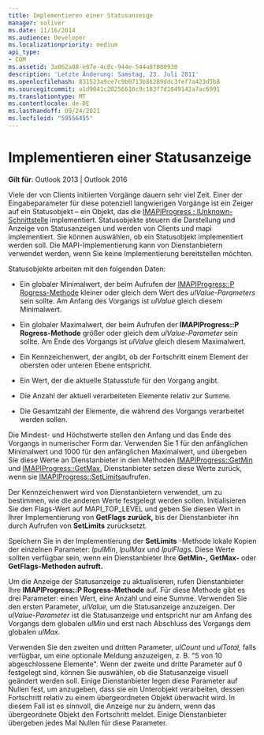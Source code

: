 ```yaml
---
title: Implementieren einer Statusanzeige
manager: soliver
ms.date: 11/16/2014
ms.audience: Developer
ms.localizationpriority: medium
api_type:
- COM
ms.assetid: 3a062a88-e87e-4c0c-944e-544a8f080930
description: 'Letzte Änderung: Samstag, 23. Juli 2011'
ms.openlocfilehash: 831523a9ce7c9b0713b86289ddc3fef7a423d5b8
ms.sourcegitcommit: a1d9041c20256616c9c183f7d1049142a7ac6991
ms.translationtype: MT
ms.contentlocale: de-DE
ms.lasthandoff: 09/24/2021
ms.locfileid: "59556455"
---
```

# <a name="implementing-a-progress-indicator"></a>Implementieren einer Statusanzeige

  
  
**Gilt für**: Outlook 2013 | Outlook 2016 
  
Viele der von Clients initiierten Vorgänge dauern sehr viel Zeit. Einer der Eingabeparameter für diese potenziell langwierigen Vorgänge ist ein Zeiger auf ein Statusobjekt – ein Objekt, das die [IMAPIProgress : IUnknown-Schnittstelle](imapiprogressiunknown.md) implementiert. Statusobjekte steuern die Darstellung und Anzeige von Statusanzeigen und werden von Clients und mapi implementiert. Sie können auswählen, ob ein Statusobjekt implementiert werden soll. Die MAPI-Implementierung kann von Dienstanbietern verwendet werden, wenn Sie keine Implementierung bereitstellen möchten. 
  
Statusobjekte arbeiten mit den folgenden Daten:
  
- Ein globaler Minimalwert, der beim Aufrufen der [IMAPIProgress::P Rogress-Methode](imapiprogress-progress.md) kleiner oder gleich dem Wert des  _ulValue-Parameters_ sein sollte. Am Anfang des Vorgangs ist  _ulValue_ gleich diesem Minimalwert. 
    
- Ein globaler Maximalwert, der beim Aufrufen der **IMAPIProgress::P Rogress-Methode** größer oder gleich dem  _ulValue-Parameter_ sein sollte. Am Ende des Vorgangs ist  _ulValue_ gleich diesem Maximalwert. 
    
- Ein Kennzeichenwert, der angibt, ob der Fortschritt einem Element der obersten oder unteren Ebene entspricht.
    
- Ein Wert, der die aktuelle Statusstufe für den Vorgang angibt.
    
- Die Anzahl der aktuell verarbeiteten Elemente relativ zur Summe.
    
- Die Gesamtzahl der Elemente, die während des Vorgangs verarbeitet werden sollen.
    
Die Mindest- und Höchstwerte stellen den Anfang und das Ende des Vorgangs in numerischer Form dar. Verwenden Sie 1 für den anfänglichen Minimalwert und 1000 für den anfänglichen Maximalwert, und übergeben Sie diese Werte an Dienstanbieter in den Methoden [IMAPIProgress::GetMin](imapiprogress-getmin.md) und [IMAPIProgress::GetMax.](imapiprogress-getmax.md) Dienstanbieter setzen diese Werte zurück, wenn sie [IMAPIProgress::SetLimits](imapiprogress-setlimits.md)aufrufen. 
  
Der Kennzeichenwert wird von Dienstanbietern verwendet, um zu bestimmen, wie die anderen Werte festgelegt werden sollen. Initialisieren Sie den Flags-Wert auf MAPI_TOP_LEVEL und geben Sie diesen Wert in Ihrer Implementierung von **GetFlags zurück,** bis der Dienstanbieter ihn durch Aufrufen von **SetLimits** zurücksetzt. 
  
Speichern Sie in der Implementierung der **SetLimits** -Methode lokale Kopien der einzelnen Parameter:  _lpulMin_,  _lpulMax_ und  _lpulFlags_. Diese Werte sollten verfügbar sein, wenn ein Dienstanbieter Ihre **GetMin-,** **GetMax-** oder **GetFlags-Methoden aufruft.** 
  
Um die Anzeige der Statusanzeige zu aktualisieren, rufen Dienstanbieter Ihre **IMAPIProgress::P Rogress-Methode** auf. Für diese Methode gibt es drei Parameter: einen Wert, eine Anzahl und eine Summe. Verwenden Sie den ersten Parameter,  _ulValue,_ um die Statusanzeige anzuzeigen. Der _ulValue-Parameter_ ist die Statusanzeige und entspricht nur am Anfang des Vorgangs dem globalen _ulMin_ und erst nach Abschluss des Vorgangs dem globalen _ulMax._ 
  
Verwenden Sie den zweiten und dritten Parameter,  _ulCount_ und  _ulTotal,_ falls verfügbar, um eine optionale Meldung anzuzeigen, z. B. "5 von 10 abgeschlossene Elemente". Wenn der zweite und dritte Parameter auf 0 festgelegt sind, können Sie auswählen, ob die Statusanzeige visuell geändert werden soll. Einige Dienstanbieter legen diese Parameter auf Nullen fest, um anzugeben, dass sie ein Unterobjekt verarbeiten, dessen Fortschritt relativ zu einem übergeordneten Objekt überwacht wird. In diesem Fall ist es sinnvoll, die Anzeige nur zu ändern, wenn das übergeordnete Objekt den Fortschritt meldet. Einige Dienstanbieter übergeben jedes Mal Nullen für diese Parameter. 
  

